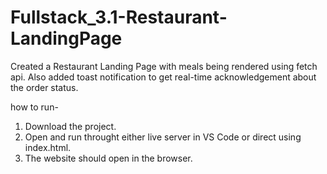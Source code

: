 # Fullstack_3.1-Restaurant-LandingPage

Created a Restaurant Landing Page with meals being rendered using fetch api.
Also added toast notification to get real-time acknowledgement about the order status.

how to run-
1) Download the project.
2) Open and run throught either live server in VS Code or direct using index.html.
3) The website should open in the browser.
